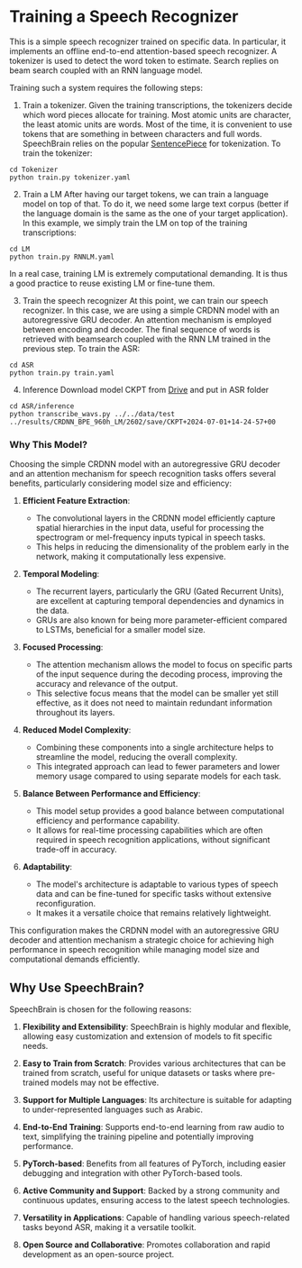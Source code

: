 # Training a Speech Recognizer

This is a simple speech recognizer trained on specific data.  In particular,  it implements an offline end-to-end attention-based speech recognizer.  A tokenizer is used to detect the word token to estimate. Search replies on beam search coupled with an RNN language model.

Training such a system requires the following steps:

1. Train a tokenizer.
Given the training transcriptions, the tokenizers decide which word pieces allocate for training. Most atomic units are character,  the least atomic units are words.  Most of the time, it is convenient to use tokens that are something in between characters and full words.
SpeechBrain relies on the popular [SentencePiece](https://github.com/google/sentencepiece) for tokenization. To train the tokenizer:

```
cd Tokenizer
python train.py tokenizer.yaml
```

2. Train a LM
After having our target tokens, we can train a language model on top of that. To do it, we need some large text corpus (better if the language domain is the same as the one of your target application). In this example, we simply train the LM on top of the training transcriptions:

```
cd LM
python train.py RNNLM.yaml
```

In a real case, training LM is extremely computational demanding. It is thus a good practice to reuse existing LM or fine-tune them.

3. Train the speech recognizer
At this point, we can train our speech recognizer. In this case, we are using a simple CRDNN model with an autoregressive GRU decoder. An attention mechanism is employed between encoding and decoder. The final sequence of words is retrieved with beamsearch coupled with the RNN LM trained in the previous step. To train the ASR:

```
cd ASR
python train.py train.yaml
```

4. Inference
Download model CKPT from [Drive](https://drive.google.com/drive/folders/19xoiiQH8pByVKRv3jblOnPc4nhhH6H1a?usp=sharing) and put in ASR folder

```
cd ASR/inference
python transcribe_wavs.py ../../data/test ../results/CRDNN_BPE_960h_LM/2602/save/CKPT+2024-07-01+14-24-57+00
```

### Why This Model?

Choosing the simple CRDNN model with an autoregressive GRU decoder and an attention mechanism for speech recognition tasks offers several benefits, particularly considering model size and efficiency:

1. **Efficient Feature Extraction**: 
   - The convolutional layers in the CRDNN model efficiently capture spatial hierarchies in the input data, useful for processing the spectrogram or mel-frequency inputs typical in speech tasks.
   - This helps in reducing the dimensionality of the problem early in the network, making it computationally less expensive.

2. **Temporal Modeling**: 
   - The recurrent layers, particularly the GRU (Gated Recurrent Units), are excellent at capturing temporal dependencies and dynamics in the data.
   - GRUs are also known for being more parameter-efficient compared to LSTMs, beneficial for a smaller model size.

3. **Focused Processing**: 
   - The attention mechanism allows the model to focus on specific parts of the input sequence during the decoding process, improving the accuracy and relevance of the output.
   - This selective focus means that the model can be smaller yet still effective, as it does not need to maintain redundant information throughout its layers.

4. **Reduced Model Complexity**: 
   - Combining these components into a single architecture helps to streamline the model, reducing the overall complexity.
   - This integrated approach can lead to fewer parameters and lower memory usage compared to using separate models for each task.

5. **Balance Between Performance and Efficiency**: 
   - This model setup provides a good balance between computational efficiency and performance capability.
   - It allows for real-time processing capabilities which are often required in speech recognition applications, without significant trade-off in accuracy.

6. **Adaptability**: 
   - The model's architecture is adaptable to various types of speech data and can be fine-tuned for specific tasks without extensive reconfiguration.
   - It makes it a versatile choice that remains relatively lightweight.

This configuration makes the CRDNN model with an autoregressive GRU decoder and attention mechanism a strategic choice for achieving high performance in speech recognition while managing model size and computational demands efficiently.

## Why Use SpeechBrain?

SpeechBrain is chosen for the following reasons:

1. **Flexibility and Extensibility**: SpeechBrain is highly modular and flexible, allowing easy customization and extension of models to fit specific needs.

2. **Easy to Train from Scratch**: Provides various architectures that can be trained from scratch, useful for unique datasets or tasks where pre-trained models may not be effective.

3. **Support for Multiple Languages**: Its architecture is suitable for adapting to under-represented languages such as Arabic.

4. **End-to-End Training**: Supports end-to-end learning from raw audio to text, simplifying the training pipeline and potentially improving performance.

5. **PyTorch-based**: Benefits from all features of PyTorch, including easier debugging and integration with other PyTorch-based tools.

6. **Active Community and Support**: Backed by a strong community and continuous updates, ensuring access to the latest speech technologies.

7. **Versatility in Applications**: Capable of handling various speech-related tasks beyond ASR, making it a versatile toolkit.

8. **Open Source and Collaborative**: Promotes collaboration and rapid development as an open-source project.
